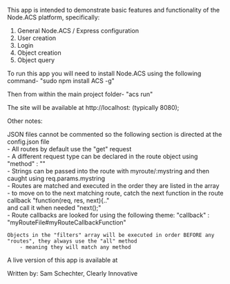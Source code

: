 This app is intended to demonstrate basic features and functionality
of the Node.ACS platform, specifically:

1. General Node.ACS / Express configuration
2. User creation
3. Login
4. Object creation
5. Object query

To run this app you will need to install Node.ACS using the following command-
"sudo npm install ACS -g"

Then from within the main project folder-
"acs run"

The site will be available at http://localhost:<PORT> (typically 8080);


Other notes:

JSON files cannot be commented so the following section is directed at the config.json file                                          
	- All routes by default use the "get" request                                                                         
	- A different request type can be declared in the route object using "method" : "<METHOD>"                                                
	- Strings can be passed into the route with myroute/:mystring and then caught using req.params.mystring                                    
	- Routes are matched and executed in the order they are listed in the array                                                                
     	- to move on to the next matching route, catch the next function in the route callback "function(req, res, next){.."         
       	and call it when needed "next();"                                                                                      
	- Route callbacks are looked for using the following theme: "callback" : "myRouteFile#myRouteCallbackFunction"              

	Objects in the "filters" array will be executed in order BEFORE any "routes", they always use the "all" method               
 		- meaning they will match any method                                                                             


A live version of this app is available at                                                                                    

Written by:
Sam Schechter,
Clearly Innovative
		